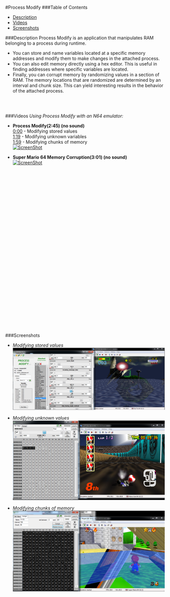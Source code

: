 #Process Modify
###Table of Contents
* [Description](#description)
* [Videos](#videos)
* [Screenshots](#screenshots)

###Description
Process Modify is an application that manipulates RAM belonging to a process during runtime.

* You can store and name variables located at a specific memory addresses and modify them to make changes in the attached process.
* You can also edit memory directly using a hex editor. This is useful in finding addresses where specific variables are located.
* Finally, you can corrupt memory by randomizing values in a section of RAM. The memory locations that are randomized are determined by an interval and chunk size. This can yield interesting results in the behavior of the attached process.
<br>
<br>

###Videos
*Using Process Modify with an N64 emulator:*
<br>
* **Process Modify(2:45) (no sound)**<br>
[0:00](http://www.youtube.com/watch?v=SKN5lbidbXc) - Modifying stored values <br>
[1:19](http://www.youtube.com/watch?v=SKN5lbidbXc&t=1m19s) - Modifying unknown variables  <br>
[1:59](http://www.youtube.com/watch?v=SKN5lbidbXc&t=1m59s) - Modifying chunks of memory <br>
[![ScreenShot](http://img.youtube.com/vi/SKN5lbidbXc/0.jpg)](https://www.youtube.com/watch?v=SKN5lbidbXc)

* **Super Mario 64 Memory Corruption(3:01) (no sound)**<br>
[![ScreenShot](http://img.youtube.com/vi/AclNAJOJo1o/0.jpg)](https://www.youtube.com/watch?v=AclNAJOJo1o)

<iframe width="854" height="510" src="" frameborder="0" allowfullscreen></iframe>
<br>
###Screenshots

* *Modifying stored values*
![Alt text](SCREENSHOTS/pm0.png?raw=true "Screenshot 1")<br>

* *Modifying unknown values*
![Alt text](SCREENSHOTS/pm2.png?raw=true "Screenshot 2")<br>

* *Modifying chunks of memory*
![Alt text](SCREENSHOTS/pm3.png?raw=true "Screenshot 3")
